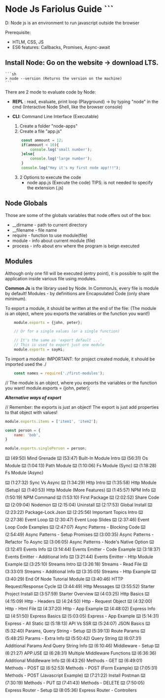 # Node Js Fariolus Guide ```

 D: Node js is an environment to run javascript outside the browser

 Prerequisite:
 - HTLM, CSS, JS
 - ES6 features: Callbacks, Promises, Async-await

## Install Node: Go on the website -> download LTS.
   
    ```sh
    > node --version (Returns the version on the machine)
    ```

There are 2 mode to evaluate code by Node:
- **REPL** : read, evaluate, print loop (Playground) 
    -> by typing "node" in the cmd (Interactive Node Shell, like the browser console)

- **CLI**: Command Line Interface (Executable)
    1. Create a folder "node-apps"
    2. Create a file "app.js"
    
    ```js
        const ammount = 12;
        if(ammount < 10){
            console.log('small number');
        }else{
            console.log('large number');
        }
        console.log("Hey it's my first node app!!!");
    ```
    3. 2 Options to execute the code
        - node app.js (Execute the code)
        TIPS: is not needed to specify the extension (.js)

## Node Globals 

Those are some of the globals variables that node offers out of the box:

- __dirname - path to current directory
- __filename - file name
- require - function to use module(file)
- module - info about current module (file)
- process - info about env where the program is beign executed

## Modules

Although only one fill will be executed (entry point), it is possible to split the application inside various file using modules.

**Common Js** is the library used by Node.
In CommonJs, every file is module by default!
Modules - by definitions are Encapsulated Code (only share minimum).

To export a module, it should be written at the end of the file:
(The module is an object, where you exports the variables or the function you want!)

```js
    module.exports = {john, peter};

    // Or for a single values (or a single function)

    // It's the same as 'export default ...'
    // This is used to export just one module
    module.exports = sayHi;
```

To import a module:
IMPORTANT: for project created module, it should be imported used the ./
```js
    const names = require('./first-modules');
```

// The module is an object, where you exports the variables or the function you want!
module.exports = {john, peter};

***Alternative ways of export***

// Remember: the exports is just an object! The export is just add properties to that object with values!
```js
module.exports.items = ['item1', 'item2'];

const person = {
    name: 'bob',
}

module.exports.singlePerson = person;
```

⌨️ (49:50​​) Mind Grenade 
⌨️ (53:47​​) Built-In Module Intro 
⌨️ (56:31​​) Os Module 
⌨️ (1:04:13​​) Path Module
⌨️ (1:10:06​​) Fs Module (Sync)
⌨️ (1:18:28​​) Fs Module (Async)

⌨️ (1:27:32​​) Sync Vs Async
⌨️ (1:34:29​​) Http Intro
⌨️ (1:35:58​​) Http Module (Setup)
⌨️ (1:40:53​​) Http Module (More Features)
⌨️ (1:45:57​​) NPM Info
⌨️ (1:50:19​​) NPM Command
⌨️ (1:53:10​​) First Package
⌨️ (2:02:52​​) Share Code
⌨️ (2:09:04​​) Nodemon
⌨️ (2:15:04​​) Uninstall
⌨️ (2:17:53​​) Global Install
⌨️ (2:23:22​​) Package-Lock.Json
⌨️ (2:25:56​​) Important Topics Intro
⌨️ (2:27:38​​) Event Loop
⌨️ (2:30:47​​) Event Loop Slides
⌨️ (2:37:46​​) Event Loop Code Examples
⌨️ (2:47:07​​) Async Patterns - Blocking Code
⌨️ (2:54:49​​) Async Patterns - Setup Promises
⌨️ (3:00:35​​) Async Patterns - Refactor To Async
⌨️ (3:06:05​​) Async Patterns - Node's Native Option
⌨️ (3:12:41​​) Events Info
⌨️ (3:14:44​​) Events Emitter - Code Example
⌨️ (3:18:37​​) Events Emitter - Additional Info
⌨️ (3:21:44​​) Events Emitter - Http Module Example
⌨️ (3:25:10​​) Streams Intro
⌨️ (3:26:18​​) Streams - Read File
⌨️ (3:33:01​​) Streams - Additional Info
⌨️ (3:35:05​​) Streams - Http Example
⌨️ (3:40:29​​) End Of Node Tutorial Module
⌨️ (3:40:46​​) HTTP Request/Response Cycle
⌨️ (3:44:49​​) Http Messages
⌨️ (3:55:52​​) Starter Project Install
⌨️ (3:57:59​​) Starter Overview
⌨️ (4:03:25​​) Http Basics
⌨️ (4:15:09​​) Http - Headers
⌨️ (4:24:50​​) Http - Request Object
⌨️ (4:32:00​​) Http - Html File
⌨️ (4:37:20​​) Http - App Example
⌨️ (4:48:02​​) Express Info
⌨️ (4:51:50​​) Express Basics
⌨️ (5:03:05​​) Express - App Example
⌨️ (5:14:31​​) Express - All Static
⌨️ (5:18:13​​) API Vs SSR
⌨️ (5:24:07​​) JSON Basics
⌨️ (5:32:40​​) Params, Query String - Setup
⌨️ (5:39:13​​) Route Params
⌨️ (5:48:25​​) Params - Extra Info
⌨️ (5:50:42​​) Query String
⌨️ (6:07:31​​) Additional Params And Query String Info
⌨️ (6:10:46​​) Middleware - Setup
⌨️ (6:21:27​​) APP.USE
⌨️ (6:28:31​​) Multiple Middleware Functions
⌨️ (6:36:36​​) Additional Middleware Info
⌨️ (6:43:26​​) Methods - GET
⌨️ (6:49:01​​) Methods - POST
⌨️ (6:52:53​​) Methods - POST (Form Example)
⌨️ (7:05:31​​) Methods - POST (Javascript Example)
⌨️ (7:21:22​​) Install Postman
⌨️ (7:30:19​​) Methods - PUT
⌨️ (7:41:43​​) Methods - DELETE
⌨️ (7:50:05​​) Express Router - Setup
⌨️ (8:05:36​) Express Router - Controllers
